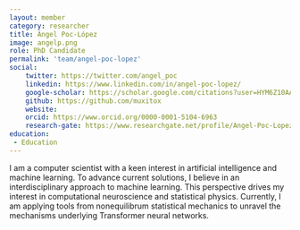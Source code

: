 ```yaml
---
layout: member
category: researcher
title: Ángel Poc-López
image: angelp.png
role: PhD Candidate
permalink: 'team/angel-poc-lopez'
social:
    twitter: https://twitter.com/angel_poc
    linkedin: https://www.linkedin.com/in/angel-poc-lopez/
    google-scholar: https://scholar.google.com/citations?user=HYM6Z10AAAAJ&hl=es
    github: https://github.com/muxitox
    website:
    orcid: https://www.orcid.org/0000-0001-5104-6963
    research-gate: https://www.researchgate.net/profile/Angel-Poc-Lopez-2
education:
 - Education
---
```



I am a computer scientist with a keen interest in artificial intelligence and machine learning. To advance current solutions, I believe in an interdisciplinary approach to machine learning. This perspective drives my interest in computational neuroscience and statistical physics. Currently, I am applying tools from nonequilibrum statistical mechanics to unravel the mechanisms underlying Transformer neural networks.
